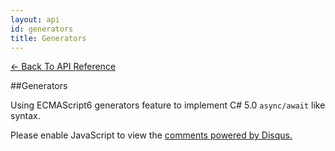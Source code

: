 ```yaml
---
layout: api
id: generators
title: Generators
---
```



[← Back To API Reference](/bluebird_cn/docs/api-reference.html)
<div class="api-code-section"><markdown>
##Generators

Using ECMAScript6 generators feature to implement C# 5.0 `async/await` like syntax.
</markdown></div>

<div id="disqus_thread"></div>
<script type="text/javascript">
    var disqus_title = "Generators";
    var disqus_shortname = "bluebirdjs";
    var disqus_identifier = "disqus-id-generators";
    
    (function() {
        var dsq = document.createElement("script"); dsq.type = "text/javascript"; dsq.async = true;
        dsq.src = "//" + disqus_shortname + ".disqus.com/embed.js";
        (document.getElementsByTagName("head")[0] || document.getElementsByTagName("body")[0]).appendChild(dsq);
    })();
</script>
<noscript>Please enable JavaScript to view the <a href="https://disqus.com/?ref_noscript" rel="nofollow">comments powered by Disqus.</a></noscript>